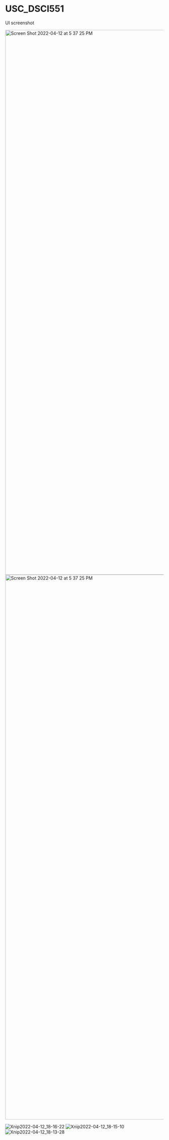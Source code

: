 # USC_DSCI551
UI screenshot

<img width="1725" alt="Screen Shot 2022-04-12 at 5 37 25 PM" src="https://user-images.githubusercontent.com/25335878/163080017-cabf77b7-c979-4005-9fbb-1699e309dde2.png">
<img width="1725" alt="Screen Shot 2022-04-12 at 5 37 25 PM" src="https://user-images.githubusercontent.com/25335878/163080017-cabf77b7-c979-4005-9fbb-1699e309dde2.png">


![Xnip2022-04-12_18-16-22](https://user-images.githubusercontent.com/25335878/163080023-ac579b58-3b10-4411-8d10-314b0ad737a1.jpg)
![Xnip2022-04-12_18-15-10](https://user-images.githubusercontent.com/25335878/163080039-93eca643-c304-4789-ac49-ef101b5007d0.jpg)
![Xnip2022-04-12_18-13-28](https://user-images.githubusercontent.com/25335878/163080065-b1931e29-7a41-4978-be8d-396ea2c7c12d.jpg)

